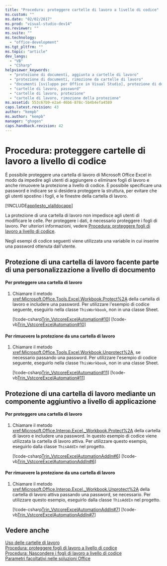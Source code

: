 ```yaml
---
title: "Procedura: proteggere cartelle di lavoro a livello di codice"
ms.custom: ""
ms.date: "02/02/2017"
ms.prod: "visual-studio-dev14"
ms.reviewer: ""
ms.suite: ""
ms.technology: 
  - "office-development"
ms.tgt_pltfrm: ""
ms.topic: "article"
dev_langs: 
  - "VB"
  - "CSharp"
helpviewer_keywords: 
  - "protezione di documenti, aggiunta a cartelle di lavoro"
  - "protezione di documenti, rimozione da cartelle di lavoro"
  - "documenti [sviluppo per Office in Visual Studio], protezione di documenti"
  - "cartelle di lavoro, password"
  - "cartelle di lavoro, protezione"
  - "cartelle di lavoro, rimozione della protezione"
ms.assetid: 553c67b9-e2a4-46b6-878c-5b4b4efa4589
caps.latest.revision: 43
author: "kempb"
ms.author: "kempb"
manager: "ghogen"
caps.handback.revision: 42
---
```

# Procedura: proteggere cartelle di lavoro a livello di codice
  È possibile proteggere una cartella di lavoro di Microsoft Office Excel in modo da impedire agli utenti di aggiungere o eliminare fogli di lavoro e anche rimuovere la protezione a livello di codice.  È possibile specificare una password e indicare se si desidera proteggere la struttura, per evitare che gli utenti spostino i fogli, e le finestre della cartella di lavoro.  
  
 [!INCLUDE[appliesto_xlalldocapp](../vsto/includes/appliesto-xlalldocapp-md.md)]  
  
 La protezione di una cartella di lavoro non impedisce agli utenti di modificare le celle.  Per proteggere i dati, è necessario proteggere i fogli di lavoro.  Per ulteriori informazioni, vedere [Procedura: proteggere fogli di lavoro a livello di codice](../vsto/how-to-programmatically-protect-worksheets.md).  
  
 Negli esempi di codice seguenti viene utilizzata una variabile in cui inserire una password ottenuta dall'utente.  
  
## Protezione di una cartella di lavoro facente parte di una personalizzazione a livello di documento  
  
#### Per proteggere una cartella di lavoro  
  
1.  Chiamare il metodo <xref:Microsoft.Office.Tools.Excel.Workbook.Protect%2A> della cartella di lavoro e includere una password.  Per utilizzare l'esempio di codice seguente, eseguirlo nella classe `ThisWorkbook`, non in una classe Sheet.  
  
     [!code-csharp[Trin_VstcoreExcelAutomation#10](../snippets/csharp/VS_Snippets_OfficeSP/Trin_VstcoreExcelAutomation/CS/ThisWorkbook.cs#10)]
     [!code-vb[Trin_VstcoreExcelAutomation#10](../snippets/visualbasic/VS_Snippets_OfficeSP/Trin_VstcoreExcelAutomation/VB/ThisWorkbook.vb#10)]  
  
#### Per rimuovere la protezione da una cartella di lavoro  
  
1.  Chiamare il metodo <xref:Microsoft.Office.Tools.Excel.Workbook.Unprotect%2A>, se necessario passando una password.  Per utilizzare l'esempio di codice seguente, eseguirlo nella classe `ThisWorkbook`, non in una classe Sheet.  
  
     [!code-csharp[Trin_VstcoreExcelAutomation#11](../snippets/csharp/VS_Snippets_OfficeSP/Trin_VstcoreExcelAutomation/CS/ThisWorkbook.cs#11)]
     [!code-vb[Trin_VstcoreExcelAutomation#11](../snippets/visualbasic/VS_Snippets_OfficeSP/Trin_VstcoreExcelAutomation/VB/ThisWorkbook.vb#11)]  
  
## Protezione di una cartella di lavoro mediante un componente aggiuntivo a livello di applicazione  
  
#### Per proteggere una cartella di lavoro  
  
1.  Chiamare il metodo <xref:Microsoft.Office.Interop.Excel._Workbook.Protect%2A> della cartella di lavoro e includere una password.  In questo esempio di codice viene utilizzata la cartella di lavoro attiva.  Per utilizzare questo esempio, eseguirlo dalla classe `ThisAddIn` nel progetto.  
  
     [!code-csharp[Trin_VstcoreExcelAutomationAddIn#6](../snippets/csharp/VS_Snippets_OfficeSP/Trin_VstcoreExcelAutomationAddIn/CS/ThisAddIn.cs#6)]
     [!code-vb[Trin_VstcoreExcelAutomationAddIn#6](../snippets/visualbasic/VS_Snippets_OfficeSP/Trin_VstcoreExcelAutomationAddIn/VB/ThisAddIn.vb#6)]  
  
#### Per rimuovere la protezione da una cartella di lavoro  
  
1.  Chiamare il metodo <xref:Microsoft.Office.Interop.Excel._Workbook.Unprotect%2A> della cartella di lavoro attiva passando una password, se necessario.  Per utilizzare questo esempio, eseguirlo dalla classe `ThisAddIn` nel progetto.  
  
     [!code-csharp[Trin_VstcoreExcelAutomationAddIn#7](../snippets/csharp/VS_Snippets_OfficeSP/Trin_VstcoreExcelAutomationAddIn/CS/ThisAddIn.cs#7)]
     [!code-vb[Trin_VstcoreExcelAutomationAddIn#7](../snippets/visualbasic/VS_Snippets_OfficeSP/Trin_VstcoreExcelAutomationAddIn/VB/ThisAddIn.vb#7)]  
  
## Vedere anche  
 [Uso delle cartelle di lavoro](../vsto/working-with-workbooks.md)   
 [Procedura: proteggere fogli di lavoro a livello di codice](../vsto/how-to-programmatically-protect-worksheets.md)   
 [Procedura: Nascondere i fogli di lavoro a livello di codice](../vsto/how-to-programmatically-hide-worksheets.md)   
 [Parametri facoltativi nelle soluzioni Office](../vsto/optional-parameters-in-office-solutions.md)  
  
  